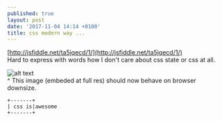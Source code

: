 ```yaml
---
published: true
layout: post
date: '2017-11-04 14:14 +0100'
title: css modern way ...
---
```

[http://jsfiddle.net/ta5jqecd/1/](http://jsfiddle.net/ta5jqecd/1/)  
Hard to express with words how I don't care about css state or css at all.

![alt text](https://cdn.scrot.moe/images/2017/10/23/openbox9.png)  
^ This image (embeded at full res) should now behave on browser downsize.

    +-------+
    | css is|awesome
    +-------+


